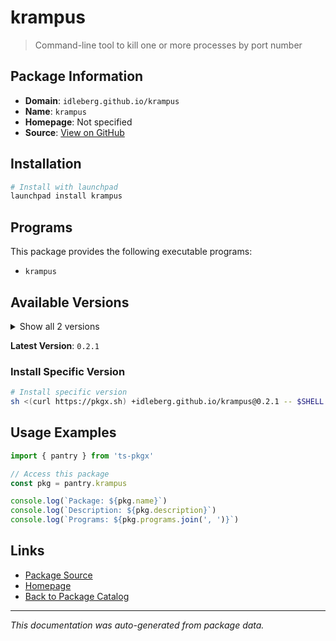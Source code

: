 # krampus

> Command-line tool to kill one or more processes by port number

## Package Information

- **Domain**: `idleberg.github.io/krampus`
- **Name**: `krampus`
- **Homepage**: Not specified
- **Source**: [View on GitHub](https://github.com/pkgxdev/pantry/tree/main/projects/idleberg.github.io/krampus/package.yml)

## Installation

```bash
# Install with launchpad
launchpad install krampus
```

## Programs

This package provides the following executable programs:

- `krampus`

## Available Versions

<details>
<summary>Show all 2 versions</summary>

- `0.2.1`, `0.2.0`

</details>

**Latest Version**: `0.2.1`

### Install Specific Version

```bash
# Install specific version
sh <(curl https://pkgx.sh) +idleberg.github.io/krampus@0.2.1 -- $SHELL -i
```

## Usage Examples

```typescript
import { pantry } from 'ts-pkgx'

// Access this package
const pkg = pantry.krampus

console.log(`Package: ${pkg.name}`)
console.log(`Description: ${pkg.description}`)
console.log(`Programs: ${pkg.programs.join(', ')}`)
```

## Links

- [Package Source](https://github.com/pkgxdev/pantry/tree/main/projects/idleberg.github.io/krampus/package.yml)
- [Homepage](#)
- [Back to Package Catalog](../package-catalog.md)

---

*This documentation was auto-generated from package data.*
